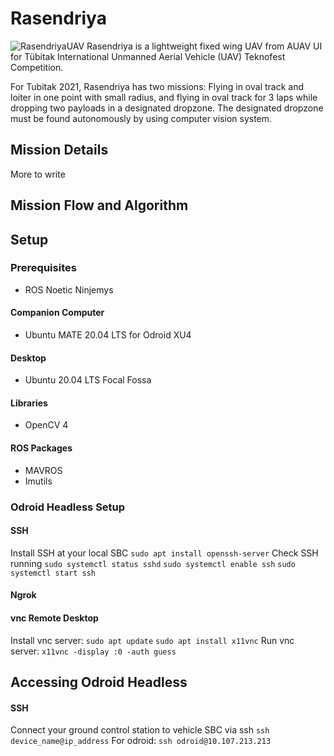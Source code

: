 # Rasendriya  
![RasendriyaUAV](https://github.com/rizkymille/rasendriya-auav-ui/blob/main/docs/rasendriya.jpg)
Rasendriya is a lightweight fixed wing UAV from AUAV UI for Tübitak International Unmanned Aerial Vehicle (UAV) Teknofest Competition.

For Tubitak 2021, Rasendriya has two missions: Flying in oval track and loiter in one point with small radius, and flying in oval track for 3 laps while dropping two payloads in a designated dropzone. The designated dropzone must be found autonomously by using computer vision system.

## Mission Details
More to write

## Mission Flow and Algorithm

## Setup
### Prerequisites
- ROS Noetic Ninjemys

#### Companion Computer
- Ubuntu MATE 20.04 LTS for Odroid XU4

#### Desktop
- Ubuntu 20.04 LTS Focal Fossa

#### Libraries
- OpenCV 4

#### ROS Packages
- MAVROS
- Imutils

### Odroid Headless Setup
#### SSH
Install SSH at your local SBC
`sudo apt install openssh-server`
Check SSH running
`sudo systemctl status sshd`
`sudo systemctl enable ssh`
`sudo systemctl start ssh`

#### Ngrok

#### vnc Remote Desktop
Install vnc server:
`sudo apt update`
`sudo apt install x11vnc`
Run vnc server:
`x11vnc -display :0 -auth guess`

## Accessing Odroid Headless
#### SSH
Connect your ground control station to vehicle SBC via ssh
`ssh device_name@ip_address`
For odroid:
`ssh odroid@10.107.213.213`

